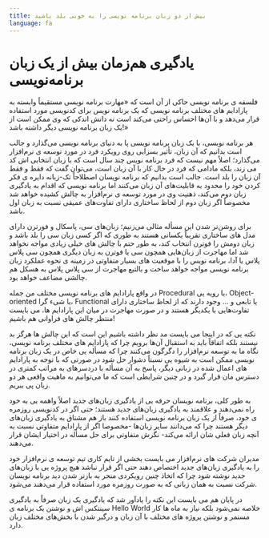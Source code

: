 ```yaml
---
title: بیش از دو زبان برنامه نویسی را به خوبی بلد باشید
language: fa
---
```


# یادگیری هم‌زمان بیش از یک زبان برنامه‌نویسی

فلسفه ی برنامه نویسی حاکی از آن است که «مهارت برنامه نویسی مستقیماً وابسته به پارادایم های مختلف برنامه نویسی که یک برنامه نویس برای کدنویسی مورد استفاده قرار می‌دهد و با آن‌ها احساس راحتی می‌کند است نه دانش اندکی که وی ممکن است از یک زبان برنامه نویسی دیگر داشته باشد!»

هر برنامه نویسی، با یک زبان برنامه نویسی پا به دنیای برنامه نویسی می‌گذارد و جالب است بدانیم که آن زبان، تأثیر بسزایی روی رویکرد فرد در مورد توسعه ی نرم‌افزار می‌گذارد؛ اصلاً مهم نیست که فرد برنامه نویس چند سال است که با زبان انتخابی اش کد می زند، بلکه مادامی که فرد در حال کار با آن زبان است، می‌توان گفت که فقط و فقط آن زبان را بلد است. جالب است بدانیم که برنامه نویسان اصطلاحاً تک-زبانه دایره ی فکر کردن خود را محدود به قابلیت‌های آن زبان می‌کنند اما برنامه نویسی که اقدام به یادگیری زبان دوم می‌کند، ذهنیت وی در مورد توسعه ی نرم‌افزار به چالش کشیده خواهد شد مخصوصاً اگر زبان دوم از لحاظ ساختاری دارای تفاوت‌های عمیقی نسبت به زبان اول باشد.

برای روشن‌تر شدن این مسأله مثالی می‌زنیم؛ زبان‌های سی، پاسکال و فورترن دارای مدل های ساختاری تقریباً یکسانی هستند به طوری که اگر کسی زبان سی را بلد باشد و زبان دومش را فوترن انتخاب کند، به طور حتم با چالش های خیلی زیادی مواجه نخواهد شد اما مهاجرت از زبان‌هایی همچون سی یا فوترن به زبان دیگری همچون سی پلاس پلاس یا آدا، برنامه نویس را با موقعیت های بسیار متفاوتی در زمینه ی نحوه عملکرد زبان برنامه نویسی مواجه خواهد ساخت و بالتبع مهاجرت از سی پلاس پلاس به هسکل هم چالشی مضاعف خواهد بود.

در‌ واقع پارادایم های برنامه نویسی مختلف من جمله Procedural یا رویه یی، Object-oriented یا شیء گرا، Functional یا تابعی و … وجود دارند که از لحاظ ساختاری دارای تفاوت‌هایی با یکدیگر هستند و در صورت مهاجرت در میان این پارادایم ها، می بایست منتظر چالش های فراوانی هم باشیم!

نکته یی که در اینجا می بایست مد نظر داشته باشیم این است که این چالش ها هرگز بد نیستند بلکه اتفاقاً باید به استقبال آن‌ها برویم چرا که پارادایم های مختلف برنامه نویسی، نگاه ما به توسعه نرم‌افزار را دگرگون می‌کنند چرا که مسأله یی خاص در یک زبان برنامه نویسی ممکن است به شیوه یی نسبتاً دشوار حل شود در صورتی که با توجه به پارادایم های اعمال شده در زبانی دیگر، پاسخ به آن مسأله با دردسرهای به مراتب کمتری در دسترس مان قرار گیرد و در چنین شرایطی است که ما می‌توانیم به ماهیت واقعی هر دو زبان پی ببریم.

به طور کلی، برنامه نویسان حرفه یی از یادگیری زبان‌های جدید اصلاً واهمه یی به خود راه نمی‌دهند و علاقمند به یادگیری زبان‌های جدید هستند؛ حتی اگر در کدنویسی روزمره ی خود، صرفاً از یک زبان برنامه نویسی استفاده کنند باز هم مشتاق به یادگیری زبان‌های دیگر هستند چرا که می‌دانند سایر زبان‌ها -مخصوصا اگر از پارادایم متفاوتی نسبت به آنچه زبان فعلی شان ارائه می‌کند- نگرش متفاوتی برای حل مسأله در اختیار ایشان قرار می‌دهند.

مدیران شرکت های نرم‌افزار می بایست بخشی از تایم کاری تیم توسعه ی نرم‌افزار خود را به یادگیری زبان‌های جدید اختصاص دهند حتی اگر قرار نباشد هیچ پروژه یی با زبان‌های جدید نوشته شود چرا که اتخاذ چنین رویکردی منجر به بازتر شدن دید برنامه نویسان شرکت نسبت به همان زبانی که به صورت روزمره مورد استفاده قرار می‌دهند می‌شود.

در پایان هم می بایست این نکته را یادآور شد که یادگیری یک زبان صرفاً به یادگیری سینتکس اش و نوشتن یک برنامه ی Hello World خلاصه نمی‌شود بلکه نیاز به ماه ها کار مستمر و نوشتن پروژه های مختلف با آن زبان و درگیر شدن با بخش‌های مختلف زبان دارد.
